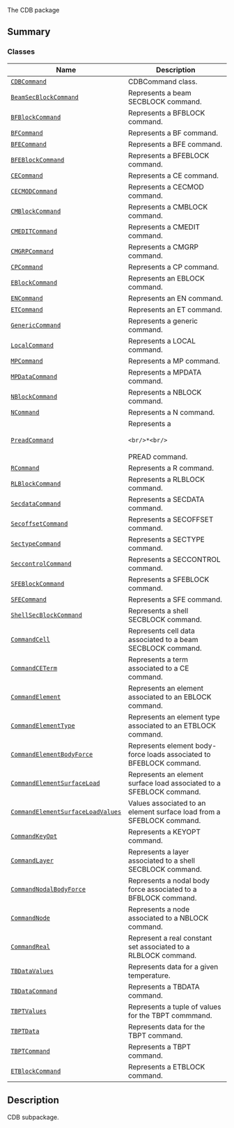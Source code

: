 The CDB package

<a id="summary"></a>

## Summary

### Classes

| Name | Description |
|---------------------------------------------------------------------------------------------------------|-----------------------------------------------------------------------|
| [`CDBCommand`](CDBCommand.md#CDBCommand)                                                                | CDBCommand class.                                                     |
| [`BeamSecBlockCommand`](BeamSecBlockCommand.md#BeamSecBlockCommand)                                     | Represents a beam SECBLOCK command.                                   |
| [`BFBlockCommand`](BFBlockCommand.md#BFBlockCommand)                                                    | Represents a BFBLOCK command.                                         |
| [`BFCommand`](BFCommand.md#BFCommand)                                                                   | Represents a BF command.                                              |
| [`BFECommand`](BFECommand.md#BFECommand)                                                                | Represents a BFE command.                                             |
| [`BFEBlockCommand`](BFEBlockCommand.md#BFEBlockCommand)                                                 | Represents a BFEBLOCK command.                                        |
| [`CECommand`](CECommand.md#CECommand)                                                                   | Represents a CE command.                                              |
| [`CECMODCommand`](CECMODCommand.md#CECMODCommand)                                                       | Represents a CECMOD command.                                          |
| [`CMBlockCommand`](CMBlockCommand.md#CMBlockCommand)                                                    | Represents a CMBLOCK command.                                         |
| [`CMEDITCommand`](CMEDITCommand.md#CMEDITCommand)                                                       | Represents a CMEDIT command.                                          |
| [`CMGRPCommand`](CMGRPCommand.md#CMGRPCommand)                                                          | Represents a CMGRP command.                                           |
| [`CPCommand`](CPCommand.md#CPCommand)                                                                   | Represents a CP command.                                              |
| [`EBlockCommand`](EBlockCommand.md#EBlockCommand)                                                       | Represents an EBLOCK command.                                         |
| [`ENCommand`](ENCommand.md#ENCommand)                                                                   | Represents an EN command.                                             |
| [`ETCommand`](ETCommand.md#ETCommand)                                                                   | Represents an ET command.                                             |
| [`GenericCommand`](../NASTRAN/GenericCommand.md#GenericCommand)                                         | Represents a generic command.                                         |
| [`LocalCommand`](LocalCommand.md#LocalCommand)                                                          | Represents a LOCAL command.                                           |
| [`MPCommand`](MPCommand.md#MPCommand)                                                                   | Represents a MP command.                                              |
| [`MPDataCommand`](MPDataCommand.md#MPDataCommand)                                                       | Represents a MPDATA command.                                          |
| [`NBlockCommand`](NBlockCommand.md#NBlockCommand)                                                       | Represents a NBLOCK command.                                          |
| [`NCommand`](NCommand.md#NCommand)                                                                      | Represents a N command.                                               |
| [`PreadCommand`](PreadCommand.md#PreadCommand)                                                          | Represents a <br/><br/>```<br/>*<br/>```<br/><br/>PREAD command.      |
| [`RCommand`](RCommand.md#RCommand)                                                                      | Represents a R command.                                               |
| [`RLBlockCommand`](RLBlockCommand.md#RLBlockCommand)                                                    | Represents a RLBLOCK command.                                         |
| [`SecdataCommand`](SecdataCommand.md#SecdataCommand)                                                    | Represents a SECDATA command.                                         |
| [`SecoffsetCommand`](SecoffsetCommand.md#SecoffsetCommand)                                              | Represents a SECOFFSET command.                                       |
| [`SectypeCommand`](SectypeCommand.md#SectypeCommand)                                                    | Represents a SECTYPE command.                                         |
| [`SeccontrolCommand`](SeccontrolCommand.md#SeccontrolCommand)                                           | Represents a SECCONTROL command.                                      |
| [`SFEBlockCommand`](SFEBlockCommand.md#SFEBlockCommand)                                                 | Represents a SFEBLOCK command.                                        |
| [`SFECommand`](SFECommand.md#SFECommand)                                                                | Represents a SFE command.                                             |
| [`ShellSecBlockCommand`](ShellSecBlockCommand.md#ShellSecBlockCommand)                                  | Represents a shell SECBLOCK command.                                  |
| [`CommandCell`](CommandCell.md#CommandCell)                                                             | Represents cell data associated to a beam SECBLOCK command.           |
| [`CommandCETerm`](CommandCETerm.md#CommandCETerm)                                                       | Represents a term associated to a CE command.                         |
| [`CommandElement`](CommandElement.md#CommandElement)                                                    | Represents an element associated to an EBLOCK command.                |
| [`CommandElementType`](CommandElementType.md#CommandElementType)                                        | Represents an element type associated to an ETBLOCK command.          |
| [`CommandElementBodyForce`](CommandElementBodyForce.md#CommandElementBodyForce)                         | Represents element body-force loads associated to BFEBLOCK command.   |
| [`CommandElementSurfaceLoad`](CommandElementSurfaceLoad.md#CommandElementSurfaceLoad)                   | Represents an element surface load associated to a SFEBLOCK command.  |
| [`CommandElementSurfaceLoadValues`](CommandElementSurfaceLoadValues.md#CommandElementSurfaceLoadValues) | Values associated to an element surface load from a SFEBLOCK command. |
| [`CommandKeyOpt`](CommandKeyOpt.md#CommandKeyOpt)                                                       | Represents a KEYOPT command.                                          |
| [`CommandLayer`](CommandLayer.md#CommandLayer)                                                          | Represents a layer associated to a shell SECBLOCK command.            |
| [`CommandNodalBodyForce`](CommandNodalBodyForce.md#CommandNodalBodyForce)                               | Represents a nodal body force associated to a BFBLOCK command.        |
| [`CommandNode`](CommandNode.md#CommandNode)                                                             | Represents a node associated to a NBLOCK command.                     |
| [`CommandReal`](CommandReal.md#CommandReal)                                                             | Represent a real constant set associated to a RLBLOCK command.        |
| [`TBDataValues`](TBDataValues.md#TBDataValues)                                                          | Represents data for a given temperature.                              |
| [`TBDataCommand`](TBDataCommand.md#TBDataCommand)                                                       | Represents a TBDATA command.                                          |
| [`TBPTValues`](TBPTValues.md#TBPTValues)                                                                | Represents a tuple of values for the TBPT commmand.                   |
| [`TBPTData`](TBPTData.md#TBPTData)                                                                      | Represents data for the TBPT command.                                 |
| [`TBPTCommand`](TBPTCommand.md#TBPTCommand)                                                             | Represents a TBPT command.                                            |
| [`ETBlockCommand`](ETBlockCommand.md#ETBlockCommand)                                                    | Represents a ETBLOCK command.                                         |

<a id="description"></a>

## Description

CDB subpackage.

<!-- !! processed by numpydoc !! -->
